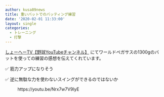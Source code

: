 ```yaml
---
author: kusa89news
title: 重いバットでのバッティング練習
date: '2020-02-01 11:33:00'
layout: single
categories:
  - トレーニング
  - 打撃
---
```


[しょーへーTV【野球YouTubeチャンネル】](https://www.youtube.com/channel/UCbHF6pOIW1kxZSCxyFSEmVQ) にてワールドペガサスの1300gのバットを使っての練習の感想を伝えてくれています。

✅ 筋力アップになりそう

✅ 逆に無駄な力を使わないスイングができるのではないか

<figure class="wp-block-embed-youtube wp-block-embed is-type-video is-provider-youtube wp-embed-aspect-16-9 wp-has-aspect-ratio">

<div class="wp-block-embed__wrapper">https://youtu.be/Nrx7w7V9lyE</div>

</figure>
